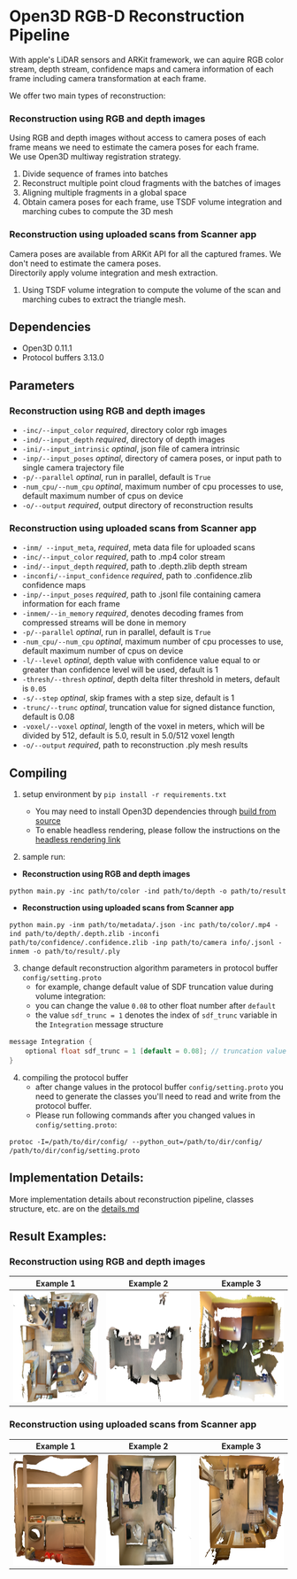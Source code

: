 # Open3D RGB-D Reconstruction Pipeline

With apple's LiDAR sensors and ARKit framework, we can aquire RGB color stream, depth stream, confidence maps and camera information of each frame including camera transformation at each frame. 

We offer two main types of reconstruction:
### Reconstruction using RGB and depth images
Using RGB and depth images without access to camera poses of each frame means we need to estimate the camera poses for each frame.  
We use Open3D multiway registration strategy.
1. Divide sequence of frames into batches
2. Reconstruct multiple point cloud fragments with the batches of images
3. Aligning multiple fragments in a global space
4. Obtain camera poses for each frame, use TSDF volume integration and marching cubes to compute the 3D mesh

### Reconstruction using uploaded scans from Scanner app
Camera poses are available from ARKit API for all the captured frames. We don't need to estimate the camera poses.  
Directorily apply volume integration and mesh extraction.
1. Using TSDF volume integration to compute the volume of the scan and marching cubes to extract the triangle mesh.

## Dependencies
* Open3D 0.11.1
* Protocol buffers 3.13.0

## Parameters
### Reconstruction using RGB and depth images
* `-inc/--input_color` *required*, directory color rgb images
* `-ind/--input_depth` *required*, directory of depth images 
* `-ini/--input_intrinsic` *optinal*, json file of camera intrinsic
* `-inp/--input_poses` *optinal*, directory of camera poses, or input path to single camera trajectory file
* `-p/--parallel` *optinal*, run in parallel, default is `True`
* `-num_cpu/--num_cpu` *optinal*, maximum number of cpu processes to use, default maximum number of cpus on device
* `-o/--output` *required*, output directory of reconstruction results
### Reconstruction using uploaded scans from Scanner app
* `-inm/ --input_meta`, *required*, meta data file for uploaded scans
* `-inc/--input_color` *required*, path to .mp4 color stream
* `-ind/--input_depth` *required*, path to .depth.zlib depth stream
* `-inconfi/--input_confidence` *required*, path to .confidence.zlib confidence maps
* `-inp/--input_poses` *required*, path to .jsonl file containing camera information for each frame
* `-inmem/--in_memory` *required*, denotes decoding frames from compressed streams will be done in memory
* `-p/--parallel` *optinal*, run in parallel, default is `True`
* `-num_cpu/--num_cpu` *optinal*, maximum number of cpu processes to use, default maximum number of cpus on device
* `-l/--level` *optinal*, depth value with confidence value equal to or greater than confidence level will be used, default is 1
* `-thresh/--thresh` *optinal*, depth delta filter threshold in meters, default is `0.05`
* `-s/--step` *optinal*, skip frames with a step size, default is 1
* `-trunc/--trunc` *optinal*, truncation value for signed distance function, default is 0.08
* `-voxel/--voxel` *optinal*, length of the voxel in meters, which will be divided by 512, default is 5.0, result in 5.0/512 voxel length
* `-o/--output` *required*, path to reconstruction .ply mesh results

## Compiling 

1. setup environment by `pip install -r requirements.txt`
    - You may need to install Open3D dependencies through [build from source](http://www.open3d.org/docs/release/compilation.html)
    - To enable headless rendering, please follow the instructions on the [headless rendering link](http://www.open3d.org/docs/latest/tutorial/Advanced/headless_rendering.html)

2. sample run:  

* **Reconstruction using RGB and depth images**
```
python main.py -inc path/to/color -ind path/to/depth -o path/to/result

```
* **Reconstruction using uploaded scans from Scanner app**
```
python main.py -inm path/to/metadata/.json -inc path/to/color/.mp4 -ind path/to/depth/.depth.zlib -inconfi path/to/confidence/.confidence.zlib -inp path/to/camera info/.jsonl -inmem -o path/to/result/.ply

```

3. change default reconstruction algorithm parameters in protocol buffer `config/setting.proto`
    - for example, change default value of SDF truncation value during volume integration:  
    - you can change the value `0.08` to other float number after `default`
    - the value `sdf_trunc = 1` denotes the index of `sdf_trunc` variable in the `Integration` message structure
``` cpp
message Integration {
    optional float sdf_trunc = 1 [default = 0.08]; // truncation value for signed distance function
}
```
4. compiling the protocol buffer
    - after change values in the protocol buffer `config/setting.proto` you need to generate the classes you'll need to read and write from the protocol buffer. 
    - Please run following commands after you changed values in `config/setting.proto`:

``` shell
protoc -I=/path/to/dir/config/ --python_out=/path/to/dir/config/ /path/to/dir/config/setting.proto
```

## Implementation Details:

More implementation details about reconstruction pipeline, classes structure, etc. are on the [details.md](doc/details.md)

## Result Examples:
### Reconstruction using RGB and depth images

Example 1                 |    Example 2                  |    Example 3
:-------------------------:|:-------------------------:|:-------------------------:
<img src="doc/img/o3d_0.png" alt="o3d example 0" width="200" height = 200/> | <img src="doc/img/o3d_1.png" alt="o3d example 1" width="200" height = 200/> | <img src="doc/img/o3d_2.png" alt="o3d example 2" width="200" height = 200/>

### Reconstruction using uploaded scans from Scanner app
Example 1                 |    Example 2                  |    Example 3
:-------------------------:|:-------------------------:|:-------------------------:
<img src="doc/img/arkit_0.png" alt="arkit example 0" width="200" height = 200/> | <img src="doc/img/arkit_1.png" alt="arkit example 1" width="200" height = 200/> | <img src="doc/img/arkit_2.png" alt="arkit example 2" width="200" height = 200/>

